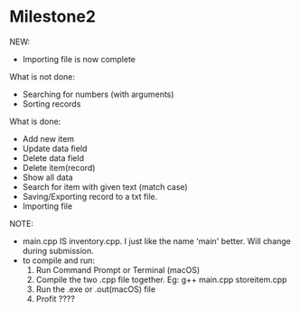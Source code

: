 # Milestone2

NEW:
- Importing file is now complete

What is not done:
- Searching for numbers (with arguments)
- Sorting records

What is done:
- Add new item
- Update data field
- Delete data field
- Delete item(record)
- Show all data
- Search for item with given text (match case)
- Saving/Exporting record to a txt file.
- Importing file

NOTE: 
- main.cpp IS inventory.cpp. I just like the name 'main' better. Will change during submission.
- to compile and run:
    1. Run Command Prompt or Terminal (macOS)
    2. Compile the two .cpp file together. 
        Eg: g++ main.cpp storeitem.cpp
    3. Run the .exe or .out(macOS) file
    4. Profit ????
